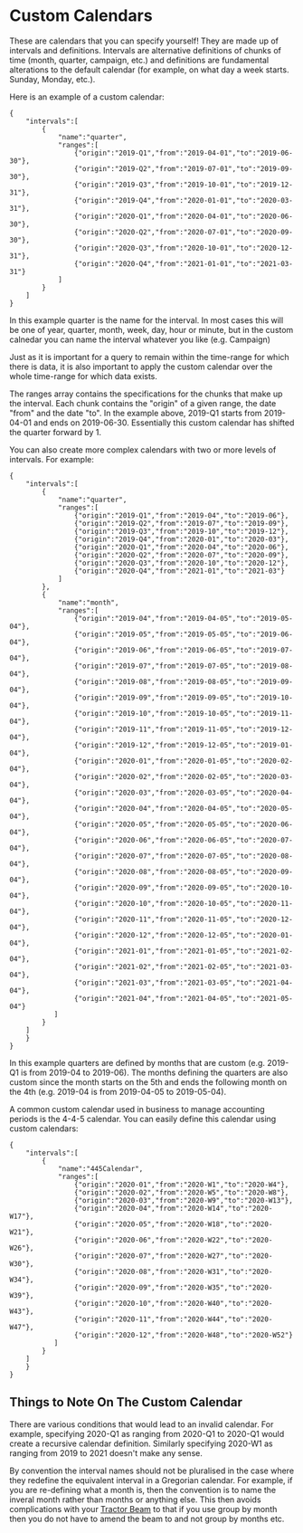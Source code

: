 # <a id="custom-cal">Custom Calendars</a>
These are calendars that you can specify yourself! They are made up of intervals and definitions. Intervals are alternative definitions of chunks of time (month, quarter, campaign, etc.) and definitions are fundamental alterations to the default calendar (for example, on what day a week starts. Sunday, Monday, etc.).

Here is an example of a custom calendar:

```
{
    "intervals":[
        {
            "name":"quarter",
            "ranges":[
                {"origin":"2019-Q1","from":"2019-04-01","to":"2019-06-30"},
                {"origin":"2019-Q2","from":"2019-07-01","to":"2019-09-30"},
                {"origin":"2019-Q3","from":"2019-10-01","to":"2019-12-31"},
                {"origin":"2019-Q4","from":"2020-01-01","to":"2020-03-31"},
                {"origin":"2020-Q1","from":"2020-04-01","to":"2020-06-30"},
                {"origin":"2020-Q2","from":"2020-07-01","to":"2020-09-30"},
                {"origin":"2020-Q3","from":"2020-10-01","to":"2020-12-31"},
                {"origin":"2020-Q4","from":"2021-01-01","to":"2021-03-31"}
            ]
        }
    ]
}
```

In this example quarter is the name for the interval. In most cases this will be one of year, quarter, month, week, day, hour or minute, but in the custom calnedar you can name the interval whatever you like (e.g. Campaign)

Just as it is important for a query to remain within the time-range for which there is data, it is also important to apply the custom calendar over the whole time-range for which data exists.

The ranges array contains the specifications for the chunks that make up the interval. Each chunk contains the "origin" of a given range, the date "from" and the date "to". In the example above, 2019-Q1 starts from 2019-04-01 and ends on 2019-06-30. Essentially this custom calendar has shifted the quarter forward by 1.

You can also create more complex calendars with two or more levels of intervals. For example:

```
{
    "intervals":[
        {
            "name":"quarter",
            "ranges":[
                {"origin":"2019-Q1","from":"2019-04","to":"2019-06"},
                {"origin":"2019-Q2","from":"2019-07","to":"2019-09"},
                {"origin":"2019-Q3","from":"2019-10","to":"2019-12"},
                {"origin":"2019-Q4","from":"2020-01","to":"2020-03"},
                {"origin":"2020-Q1","from":"2020-04","to":"2020-06"},
                {"origin":"2020-Q2","from":"2020-07","to":"2020-09"},
                {"origin":"2020-Q3","from":"2020-10","to":"2020-12"},
                {"origin":"2020-Q4","from":"2021-01","to":"2021-03"}
            ]
        },
        {
            "name":"month",
            "ranges":[
                {"origin":"2019-04","from":"2019-04-05","to":"2019-05-04"},
                {"origin":"2019-05","from":"2019-05-05","to":"2019-06-04"},
                {"origin":"2019-06","from":"2019-06-05","to":"2019-07-04"},
                {"origin":"2019-07","from":"2019-07-05","to":"2019-08-04"},
                {"origin":"2019-08","from":"2019-08-05","to":"2019-09-04"},
                {"origin":"2019-09","from":"2019-09-05","to":"2019-10-04"},
                {"origin":"2019-10","from":"2019-10-05","to":"2019-11-04"},
                {"origin":"2019-11","from":"2019-11-05","to":"2019-12-04"},
                {"origin":"2019-12","from":"2019-12-05","to":"2019-01-04"},
                {"origin":"2020-01","from":"2020-01-05","to":"2020-02-04"},
                {"origin":"2020-02","from":"2020-02-05","to":"2020-03-04"},
                {"origin":"2020-03","from":"2020-03-05","to":"2020-04-04"},
                {"origin":"2020-04","from":"2020-04-05","to":"2020-05-04"},
                {"origin":"2020-05","from":"2020-05-05","to":"2020-06-04"},
                {"origin":"2020-06","from":"2020-06-05","to":"2020-07-04"},
                {"origin":"2020-07","from":"2020-07-05","to":"2020-08-04"},
                {"origin":"2020-08","from":"2020-08-05","to":"2020-09-04"},
                {"origin":"2020-09","from":"2020-09-05","to":"2020-10-04"},
                {"origin":"2020-10","from":"2020-10-05","to":"2020-11-04"},
                {"origin":"2020-11","from":"2020-11-05","to":"2020-12-04"},
                {"origin":"2020-12","from":"2020-12-05","to":"2020-01-04"},
                {"origin":"2021-01","from":"2021-01-05","to":"2021-02-04"},
                {"origin":"2021-02","from":"2021-02-05","to":"2021-03-04"},
                {"origin":"2021-03","from":"2021-03-05","to":"2021-04-04"},
                {"origin":"2021-04","from":"2021-04-05","to":"2021-05-04"}
           ]
        }
    ]
    }
}
```

In this example quarters are defined by months that are custom (e.g. 2019-Q1 is from 2019-04 to 2019-06). The months defining the quarters are also custom since the month starts on the 5th and ends the following month on the 4th (e.g. 2019-04 is from 2019-04-05 to 2019-05-04).

A common custom calendar used in business to manage accounting periods is the 4-4-5 calendar. You can easily define this calendar using custom calendars:

```
{
    "intervals":[
        {
            "name":"445Calendar",
            "ranges":[
                {"origin":"2020-01","from":"2020-W1","to":"2020-W4"},
                {"origin":"2020-02","from":"2020-W5","to":"2020-W8"},
                {"origin":"2020-03","from":"2020-W9","to":"2020-W13"},
                {"origin":"2020-04","from":"2020-W14","to":"2020-W17"},
                {"origin":"2020-05","from":"2020-W18","to":"2020-W21"},
                {"origin":"2020-06","from":"2020-W22","to":"2020-W26"},
                {"origin":"2020-07","from":"2020-W27","to":"2020-W30"},
                {"origin":"2020-08","from":"2020-W31","to":"2020-W34"},
                {"origin":"2020-09","from":"2020-W35","to":"2020-W39"},
                {"origin":"2020-10","from":"2020-W40","to":"2020-W43"},
                {"origin":"2020-11","from":"2020-W44","to":"2020-W47"},
                {"origin":"2020-12","from":"2020-W48","to":"2020-W52"}
           ]
        }
    ]
    }
}
```

## Things to Note On The Custom Calendar

There are various conditions that would lead to an invalid calendar. For example, specifying 2020-Q1 as ranging from 2020-Q1 to 2020-Q1 would create a recursive calendar definition. Similarly specifying 2020-W1 as ranging from 2019 to 2021 doesn't make any sense.

By convention the interval names should not be pluralised in the case where they redefine the equivalent interval in a Gregorian calendar. For example, if you are re-defining what a month is, then the convention is to name the inveral month rather than months or anything else. This then avoids complications with your [Tractor Beam](tractor/tractorbeams.md) to that if you use group by month then you do not have to amend the beam to and not group by months etc.
